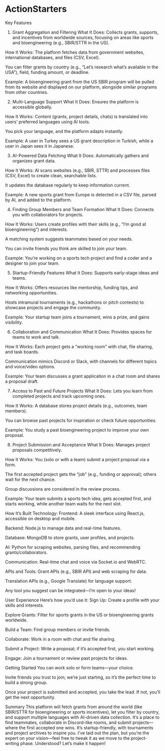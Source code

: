 # ActionStarters

Key Features
1. Grant Aggregation and Filtering
What It Does: Collects grants, supports, and incentives from worldwide sources, focusing on areas like sports and bioengineering (e.g., SBIR/STTR in the US).

How It Works:
The platform fetches data from government websites, international databases, and files (CSV, Excel).

You can filter grants by country (e.g., “Let’s research what’s available in the USA”), field, funding amount, or deadline.

Example: A bioengineering grant from the US SBIR program will be pulled from its website and displayed on our platform, alongside similar programs from other countries.

2. Multi-Language Support
What It Does: Ensures the platform is accessible globally.

How It Works:
Content (grants, project details, chats) is translated into users’ preferred languages using AI tools.

You pick your language, and the platform adapts instantly.

Example: A user in Turkey sees a US grant description in Turkish, while a user in Japan sees it in Japanese.

3. AI-Powered Data Fetching
What It Does: Automatically gathers and organizes grant data.

How It Works:
AI scans websites (e.g., SBIR, STTR) and processes files (CSV, Excel) to create clean, searchable lists.

It updates the database regularly to keep information current.

Example: A new sports grant from Europe is detected in a CSV file, parsed by AI, and added to the platform.

4. Finding Group Members and Team Formation
What It Does: Connects you with collaborators for projects.

How It Works:
Users create profiles with their skills (e.g., “I’m good at bioengineering”) and interests.

A matching system suggests teammates based on your needs.

You can invite friends you think are skilled to join your team.

Example: You’re working on a sports tech project and find a coder and a designer to join your team.

5. Startup-Friendly Features
What It Does: Supports early-stage ideas and teams.

How It Works:
Offers resources like mentorship, funding tips, and networking opportunities.

Hosts intramural tournaments (e.g., hackathons or pitch contests) to showcase projects and engage the community.

Example: Your startup team joins a tournament, wins a prize, and gains visibility.

6. Collaboration and Communication
What It Does: Provides spaces for teams to work and talk.

How It Works:
Each project gets a “working room” with chat, file sharing, and task boards.

Communication mimics Discord or Slack, with channels for different topics and voice/video options.

Example: Your team discusses a grant application in a chat room and shares a proposal draft.

7. Access to Past and Future Projects
What It Does: Lets you learn from completed projects and track upcoming ones.

How It Works:
A database stores project details (e.g., outcomes, team members).

You can browse past projects for inspiration or check future opportunities.

Example: You study a past bioengineering project to improve your own proposal.

8. Project Submission and Acceptance
What It Does: Manages project proposals competitively.

How It Works:
You (solo or with a team) submit a project proposal via a form.

The first accepted project gets the “job” (e.g., funding or approval); others wait for the next chance.

Group discussions are considered in the review process.

Example: Your team submits a sports tech idea, gets accepted first, and starts working, while another team waits for the next slot.

How It’s Built
Technology:
Frontend: A sleek interface using React.js, accessible on desktop and mobile.

Backend: Node.js to manage data and real-time features.

Database: MongoDB to store grants, user profiles, and projects.

AI: Python for scraping websites, parsing files, and recommending grants/collaborators.

Communication: Real-time chat and voice via Socket.io and WebRTC.

APIs and Tools:
Grant APIs (e.g., SBIR API) and web scraping for data.

Translation APIs (e.g., Google Translate) for language support.

Any tool you suggest can be integrated—I’m open to your ideas!

User Experience
Here’s how you’d use it:
Sign Up: Create a profile with your skills and interests.

Explore Grants: Filter for sports grants in the US or bioengineering grants worldwide.

Build a Team: Find group members or invite friends.

Collaborate: Work in a room with chat and file sharing.

Submit a Project: Write a proposal; if it’s accepted first, you start working.

Engage: Join a tournament or review past projects for ideas.

Getting Started
You can work solo or form teams—your choice.

Invite friends you trust to join; we’re just starting, so it’s the perfect time to build a strong group.

Once your project is submitted and accepted, you take the lead. If not, you’ll get the next opportunity.

Summary
This platform will fetch grants from around the world (like SBIR/STTR for bioengineering or sports incentives), let you filter by country, and support multiple languages with AI-driven data collection. It’s a place to find teammates, collaborate in Discord-like rooms, and submit projects—where the first accepted one wins. It’s startup-friendly, with tournaments and project archives to inspire you. I’ve laid out the plan, but you’re the expert on your vision—feel free to tweak it as we move to the project-writing phase. Understood? Let’s make it happen!


